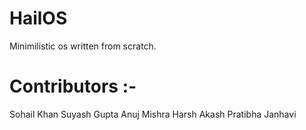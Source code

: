 # HailOS
Minimilistic os written from scratch.

# Contributors :-

Sohail Khan
Suyash Gupta 
Anuj Mishra
Harsh 
Akash
Pratibha 
Janhavi

